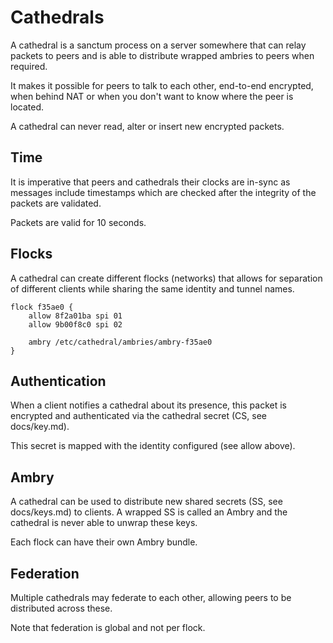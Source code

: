 # Cathedrals

A cathedral is a sanctum process on a server somewhere that can
relay packets to peers and is able to distribute wrapped ambries
to peers when required.

It makes it possible for peers to talk to each other, end-to-end
encrypted, when behind NAT or when you don't want to know where
the peer is located.

A cathedral can never read, alter or insert new encrypted packets.

## Time

It is imperative that peers and cathedrals their clocks are in-sync as
messages include timestamps which are checked after the integrity
of the packets are validated.

Packets are valid for 10 seconds.

## Flocks

A cathedral can create different flocks (networks) that allows for
separation of different clients while sharing the same identity
and tunnel names.

```
flock f35ae0 {
    allow 8f2a01ba spi 01
    allow 9b00f8c0 spi 02

    ambry /etc/cathedral/ambries/ambry-f35ae0
}
```

## Authentication

When a client notifies a cathedral about its presence, this packet is
encrypted and authenticated via the cathedral secret (CS, see docs/key.md).

This secret is mapped with the identity configured (see allow above).

## Ambry

A cathedral can be used to distribute new shared secrets (SS, see docs/keys.md)
to clients. A wrapped SS is called an Ambry and the cathedral is never able
to unwrap these keys.

Each flock can have their own Ambry bundle.

## Federation

Multiple cathedrals may federate to each other, allowing peers to be
distributed across these.

Note that federation is global and not per flock.
